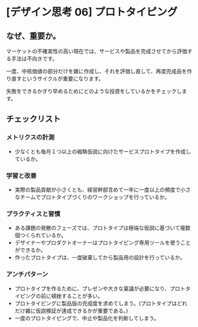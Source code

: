 
# [デザイン思考 06] プロトタイピング 

## なぜ、重要か。
マーケットの不確実性の高い現在では、サービスや製品を完成させてから評価する手法は不向きです。

一度、中核価値の部分だけを雑に作成し、それを評価し直して、再度完成品を作り直すというサイクルが重要になります。

失敗をできるかぎり早めるためにどのような投資をしているかをチェックします。

## チェックリスト 

### メトリクスの計測
+ 少なくとも毎月１つ以上の戦略仮説に向けたサービスプロトタイプを作成しているか。


### 学習と改善
+ 実際の製品貢献が小さくとも、経営幹部含めて一年に一度以上の頻度で小さなチームでプロトタイプづくりのワークショップを行っているか。

### プラクティスと習慣
+ ある課題の発散のフェーズでは、プロトタイプは極端な仮説に基づいて複数個つくられているか。
+ デザイナーやプロダクトオーナーはプロトタイピング専用ツールを使うことができるか。
+ 作ったプロトタイプは、一度破棄してから製品用の設計を行っているか。

### アンチパターン
+ プロトタイプを作るために、プレゼンや大きな稟議が必要になり、プロトタイピングの前に頓挫することが多い。
+ プロトタイピングに製品版の完成度を求めてしまう。(プロトタイプはどれだけ雑に仮説検証が達成できるかが重要である。)
+ 一度のプロトタイピングで、中止や製品化を判断してしまう。
            